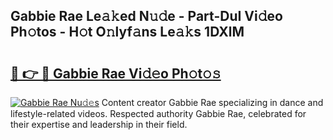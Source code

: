## Gabbie Rae Le𝚊𝚔ed N𝚞𝚍e - Part-DuI Vi𝚍eo Ph𝚘tos - H𝚘t O𝚗lyf𝚊ns Le𝚊𝚔s 1DXlM

# <h2><a href="http://hf2wj6.feru.top/?c=Gabbie+Rae">🔗 👉 🔴 Gabbie Rae Vi𝚍𝚎o Ph𝚘t𝚘𝚜</a></h2>

[![Gabbie Rae Nu𝚍𝚎s](https://i.imgur.com/0TWrTi3.gif)](http://hf2wj6.feru.top/?c=Gabbie+Rae)
Content creator Gabbie Rae specializing in dance and lifestyle-related videos. Respected authority Gabbie Rae, celebrated for their expertise and leadership in their field. 
